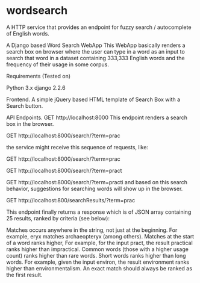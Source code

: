# wordsearch
A HTTP service that provides an endpoint for fuzzy search / autocomplete of English words.

A Django based Word Search WebApp This WebApp basically renders a search box on browser where the user can type in a word as an
input to search that word in a dataset containing 333,333 English words and the frequency of their usage in some corpus.

Requirements (Tested on)

Python 3.x
django 2.2.6

Frontend.
A simple jQuery based HTML template of Search Box with a Search button.

API Endpoints.
GET http://localhost:8000 This endpoint renders a search box in the browser.

GET http://localhost:8000/search/?term=prac

the service might receive this sequence of requests, like:

GET http://localhost:8000/search/?term=prac

GET http://localhost:8000/search/?term=pract

GET http://localhost:8000/search/?term=practi and based on this search behavior, suggestions for searching words will show up in the browser.

GET http://localhost:800/searchResults/?term=prac

This endpoint finally returns a response which is of JSON array containing 25 results, ranked by criteria (see below):

Matches occurs anywhere in the string, not just at the beginning. For example, eryx matches archaeopteryx (among others).
Matches at the start of a word ranks higher, For example, for the input pract, the result practical ranks higher than impractical.
Common words (those with a higher usage count) ranks higher than rare words.
Short words ranks higher than long words. For example, given the input environ, the result environment ranks higher than environmentalism.
An exact match should always be ranked as the first result.
